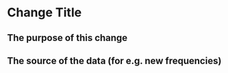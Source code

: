 <!--
Thank you very much for contributing! Please fill out the following
questions to make it easier for us to review your changes.
-->

# Change Title

## The purpose of this change

<!--
Please enter a summary of the changes.
-->

## The source of the data (for e.g. new frequencies)

<!--
Please provide direct URLs if possible.
-->
